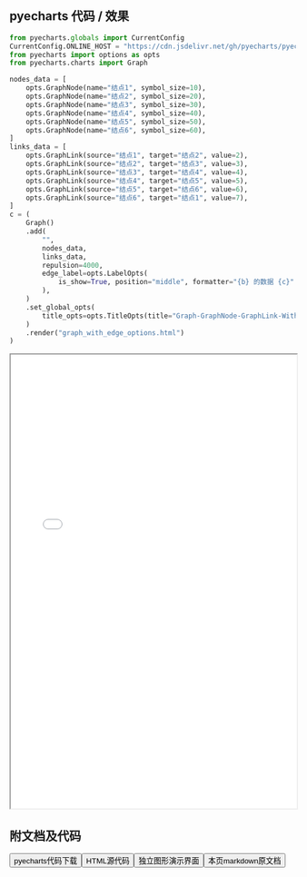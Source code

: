 
## pyecharts 代码 / 效果

```python
from pyecharts.globals import CurrentConfig
CurrentConfig.ONLINE_HOST = "https://cdn.jsdelivr.net/gh/pyecharts/pyecharts-assets@latest/assets/"
from pyecharts import options as opts
from pyecharts.charts import Graph

nodes_data = [
    opts.GraphNode(name="结点1", symbol_size=10),
    opts.GraphNode(name="结点2", symbol_size=20),
    opts.GraphNode(name="结点3", symbol_size=30),
    opts.GraphNode(name="结点4", symbol_size=40),
    opts.GraphNode(name="结点5", symbol_size=50),
    opts.GraphNode(name="结点6", symbol_size=60),
]
links_data = [
    opts.GraphLink(source="结点1", target="结点2", value=2),
    opts.GraphLink(source="结点2", target="结点3", value=3),
    opts.GraphLink(source="结点3", target="结点4", value=4),
    opts.GraphLink(source="结点4", target="结点5", value=5),
    opts.GraphLink(source="结点5", target="结点6", value=6),
    opts.GraphLink(source="结点6", target="结点1", value=7),
]
c = (
    Graph()
    .add(
        "",
        nodes_data,
        links_data,
        repulsion=4000,
        edge_label=opts.LabelOpts(
            is_show=True, position="middle", formatter="{b} 的数据 {c}"
        ),
    )
    .set_global_opts(
        title_opts=opts.TitleOpts(title="Graph-GraphNode-GraphLink-WithEdgeLabel")
    )
    .render("graph_with_edge_options.html")
)

```

<iframe width="100%" height="800px" src="/pyecharts/Graph/graph_with_edge_options.html"></iframe>

## 附文档及代码

<a href="https://cdn.jsdelivr.net/gh/wfy-belief/python/docs/pyecharts/Graph/graph_with_edge_options.py"><button class="mybutton">pyecharts代码下载</button></a><a href="https://cdn.jsdelivr.net/gh/wfy-belief/python/docs/pyecharts/Graph/graph_with_edge_options.html"><button class="mybutton">HTML源代码</button></a><a href="https://python.wfyblog.cn/pyecharts/Graph/graph_with_edge_options.html"><button class="mybutton">独立图形演示界面</button></a><a href="https://cdn.jsdelivr.net/gh/wfy-belief/python/docs/pyecharts/Graph/graph_with_edge_options.md"><button class="mybutton">本页markdown原文档</button></a>